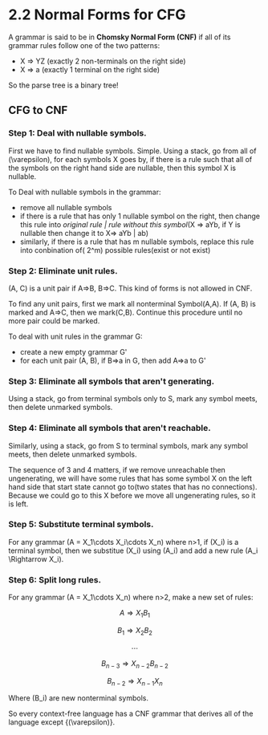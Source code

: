 # 2.2 Normal Forms for CFG

A grammar is said to be in **Chomsky Normal Form (CNF)** if all of its grammar rules follow one of the two patterns:

- X => YZ (exactly 2 non-terminals on the right side)
- X => a (exactly 1 terminal on the right side)

So the parse tree is a binary tree!

## CFG to CNF

### Step 1: Deal with nullable symbols.

First we have to find nullable symbols. Simple. Using a stack, go from all of \(\varepsilon\), for each symbols X goes by, if there is a rule such that all of the symbols on the right hand side are nullable, then this symbol X is nullable.

To Deal with nullable symbols in the grammar:

- remove all nullable symbols
- if there is a rule that has only 1 nullable symbol on the right, then change this rule into *original rule | rule without this symbol*(X => aYb, if Y is nullable then change it to X=> aYb | ab)
- similarly, if there is a rule that has m nullable symbols, replace this rule into conbination of\( 2^m\) possible rules(exist or not exist)

### Step 2: Eliminate unit rules.

(A, C) is a unit pair if A=>B, B=>C. This kind of forms is not allowed in CNF.

To find any unit pairs, first we mark all nonterminal Symbol(A,A). If (A, B) is marked and A=>C, then we mark(C,B). Continue this procedure until no more pair could be marked.

To deal with unit rules in the grammar G:

- create a new empty grammar G'
- for each unit pair (A, B), if B=>a in G, then add A=>a to G'

### Step 3: Eliminate all symbols that aren't generating.

Using a stack, go from terminal symbols only to S, mark any symbol meets, then delete unmarked symbols.

### Step 4: Eliminate all symbols that aren't reachable.

Similarly, using a stack, go from S to terminal symbols, mark any symbol meets, then delete unmarked symbols.

The sequence of 3 and 4 matters, if we remove unreachable then ungenerating, we will have some rules that has some symbol X on the left hand side that start state cannot go to(two states that has no connections). Because we could go to this X before we move all ungenerating rules, so it is left.

### Step 5: Substitute terminal symbols.

For any grammar \(A = X_1\cdots X_i\cdots X_n\) where n>1, if \(X_i\) is a terminal symbol, then we substitue \(X_i\) using \(A_i\) and add a new rule \(A_i \Rightarrow X_i\).

### Step 6: Split long rules.

For any grammar \(A = X_1\cdots X_n\) where n>2, make a new set of rules:

$$A \Rightarrow X_1B_1$$

$$B_1 \Rightarrow X_2B_2$$

$$\cdots$$

$$B_{n-3} \Rightarrow X_{n-2}B_{n-2}$$

$$B_{n-2}\Rightarrow X_{n-1}X_n$$

Where \(B_i\) are new nonterminal symbols.

So every context-free language has a CNF grammar that derives all of the language except {\(\varepsilon\)}.